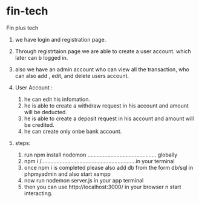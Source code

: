 # fin-tech
Fin plus tech

1) we have login and registration page.
2) Through registrtaion page we are able to create a user account. which later can b logged in.
3)  also we have an admin account who can view all the transaction, who can also add , edit, and delete users account.
4)  User Account :
       1) he can edit his infomation.
       2) he is able to create a withdraw request in his account and amount will be deducted.
       3) he is able to create a deposit request in his account and amount will be credited.
       4) he can create only onbe bank account.
       
5) steps:
    1) run npm install nodemon        ............................................. globally
    2) npm i         /..............................................................in your terminal
    3) once npm i is completed please also add db from the form db/sql in phpmyadmin and also start xampp
    4) now run nodemon server.js in your app terminal
    5) then you can use http://localhost:3000/ in your browser n start interacting.
